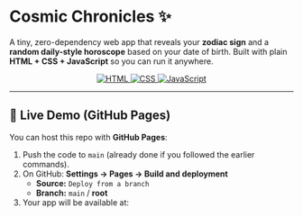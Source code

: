 # Cosmic Chronicles ✨

A tiny, zero-dependency web app that reveals your **zodiac sign** and a **random daily-style horoscope** based on your date of birth. Built with plain **HTML + CSS + JavaScript** so you can run it anywhere.


<p align="center">
  <a href="https://shields.io/category/build">
    <img src="https://img.shields.io/badge/HTML-5-E34F26?logo=html5&logoColor=white" alt="HTML">
  </a>
  <a href="https://shields.io/category/build">
    <img src="https://img.shields.io/badge/CSS-3-1572B6?logo=css3&logoColor=white" alt="CSS">
  </a>
  <a href="https://shields.io/category/build">
    <img src="https://img.shields.io/badge/JavaScript-ES6-F7DF1E?logo=javascript&logoColor=black" alt="JavaScript">
  </a>
</p>

---

## 🚀 Live Demo (GitHub Pages)

You can host this repo with **GitHub Pages**:

1. Push the code to `main` (already done if you followed the earlier commands).
2. On GitHub: **Settings → Pages → Build and deployment**  
   - **Source:** `Deploy from a branch`  
   - **Branch:** `main` / **root**
3. Your app will be available at:

